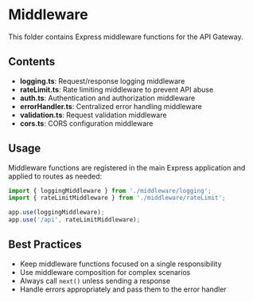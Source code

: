 # Middleware

This folder contains Express middleware functions for the API Gateway.

## Contents

- **logging.ts**: Request/response logging middleware
- **rateLimit.ts**: Rate limiting middleware to prevent API abuse
- **auth.ts**: Authentication and authorization middleware
- **errorHandler.ts**: Centralized error handling middleware
- **validation.ts**: Request validation middleware
- **cors.ts**: CORS configuration middleware

## Usage

Middleware functions are registered in the main Express application and applied to routes as needed:

```typescript
import { loggingMiddleware } from './middleware/logging';
import { rateLimitMiddleware } from './middleware/rateLimit';

app.use(loggingMiddleware);
app.use('/api', rateLimitMiddleware);
```

## Best Practices

- Keep middleware functions focused on a single responsibility
- Use middleware composition for complex scenarios
- Always call `next()` unless sending a response
- Handle errors appropriately and pass them to the error handler
